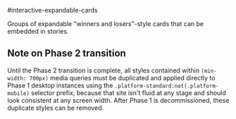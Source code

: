 #interactive-expandable-cards

Groups of expandable "winners and losers"-style cards that can be embedded in stories.

## Note on Phase 2 transition

Until the Phase 2 transition is complete, all styles contained within `(min-width: 700px)` media queries must be duplicated and applied directly to Phase 1 desktop instances using the `.platform-standard:not(.platform-mobile)` selector prefix, because that site isn't fluid at any stage and should look consistent at any screen width. After Phase 1 is decommissioned, these duplicate styles can be removed.
